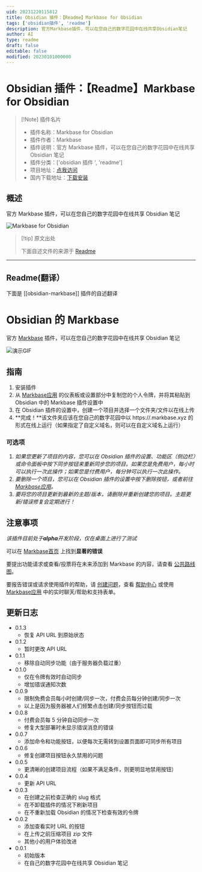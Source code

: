 ```yaml
---
uid: 20231220115812
title: Obsidian 插件：【Readme】Markbase for Obsidian
tags: ['obsidian插件', 'readme']
description: 官方Markbase插件，可以在您自己的数字花园中在线共享Obsidian笔记
author: AI
type: readme
draft: false
editable: false
modified: 20230101000000
---
```


# Obsidian 插件：【Readme】Markbase for Obsidian

> [!Note] 插件名片
> - 插件名称：Markbase for Obsidian
> - 插件作者：Markbase
> - 插件说明：官方 Markbase 插件，可以在您自己的数字花园中在线共享 Obsidian 笔记
> - 插件分类：['obsidian 插件 ', 'readme']
> - 项目地址：[点我访问](https://github.com/markbase-obsidian/obsidian-markbase)
> - 国内下载地址：[下载安装](https://pkmer.cn/products/plugin/pluginMarket/?obsidian-markbase)

## 概述

官方 Markbase 插件，可以在您自己的数字花园中在线共享 Obsidian 笔记

![Markbase for Obsidian](https://cdn.pkmer.cn/covers/obsidian-markbase_new.gif)

> [!tip] 原文出处
>
>下面自述文件的来源于 [Readme](https://ghproxy.net/https://raw.githubusercontent.com/markbase-obsidian/obsidian-markbase/master/README.md)

---

## Readme(翻译）

下面是 [[obsidian-markbase]] 插件的自述翻译

# Obsidian 的 Markbase

官方 [Markbase](https://markbase.xyz) 插件，可以在您自己的数字花园中在线共享 Obsidian 笔记

![演示GIF](https://cdn.pkmer.cn/covers/obsidian-markbase_2_0.gif)

## 指南

1. 安装插件
2. 从 [Markbase应用](https://app.markbase.xyz) 的仪表板或设置部分中复制您的个人令牌，并将其粘贴到 Obsidian 中的 Markbase 插件设置中
3. 在 Obsidian 插件的设置中，创建一个项目并选择一个文件夹/文件以在线上传
4. **完成！**该文件夹应该在您自己的数字花园中以 https://<project-slug>.markbase.xyz 的形式在线上运行（如果指定了自定义域名，则可以在自定义域名上运行）

### 可选项

1. *如果您更新了项目的内容，您可以在 Obsidian 插件的设置、功能区（侧边栏）或命令面板中按下同步按钮来重新同步您的项目。如果您是免费用户，每小时可以执行一次此操作；如果您是付费用户，每分钟可以执行一次此操作。*
2. *要删除一个项目，您可以在 Obsidian 插件的设置中按下删除按钮，或者前往 [Markbase应用](https://app.markbase.xyz)。*
3. *要将您的项目更新到最新的主题/版本，请删除并重新创建您的项目。主题更新/错误修复会定期进行！*

## 注意事项

*该插件目前处于**alpha**开发阶段，仅在桌面上进行了测试*

可以在 [Markbase首页](https://markbase.xyz) 上找到**显著的错误**

要提出功能请求或查看/投票将在未来添加到 Markbase 的内容，请查看 [公共路线图](https://markbase.featurebase.app/)。

要报告错误或请求使用插件的帮助，请 [创建问题](https://github.com/markbaseteam/obsidian-markbase)，查看 [帮助中心](https://markbase.tawk.help/) 或使用 [Markbase应用](https://app.markbase.xyz) 中的实时聊天/帮助和支持表单。

## 更新日志

- 0.1.3
  - 恢复 API URL 到原始状态
- 0.1.2
  - 暂时更改 API URL
- 0.1.1
  - 移除自动同步功能（由于服务器负载过重）
- 0.1.0
  - 仅在令牌有效时自动同步
  - 增加错误通知次数
- 0.0.9
  - 限制免费会员每小时创建/同步一次，付费会员每分钟创建/同步一次
  - 以上是因为服务器被人们频繁点击创建/同步按钮而过载
- 0.0.8
  - 付费会员每 5 分钟自动同步一次
  - 修复大型部署时未显示错误消息的错误
- 0.0.7
  - 添加命令和功能按钮，以便每次无需转到设置页面即可同步所有项目
- 0.0.6
  - 修复创建项目按钮永久禁用的问题
- 0.0.5
  - 更清晰的创建项目流程（如果不满足条件，则更明显地禁用按钮）
- 0.0.4
  - 更新 API URL
- 0.0.3
  - 在创建之前检查正确的 slug 格式
  - 在不卸载插件的情况下刷新项目
  - 在不重新加载 Obsidian 的情况下检查有效的令牌
- 0.0.2
  - 添加查看实时 URL 的按钮
  - 在上传之前压缩项目 zip 文件
  - 其他小的用户体验改进
- 0.0.1
  - 初始版本
  - 在自己的数字花园中在线共享 Obsidian 笔记



